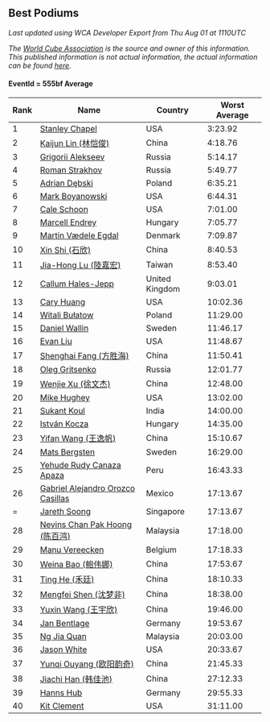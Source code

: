 ## Best Podiums

*Last updated using WCA Developer Export from Thu Aug 01 at 1110UTC*

*The [World Cube Association](https://www.worldcubeassociation.org) is the source and owner of this information. This published information is not actual information, the actual information can be found [here](https://www.worldcubeassociation.org/results).*

#### EventId = 555bf Average

|Rank|Name|Country|Worst Average|  
|--|--|--|--|  
|1|[Stanley Chapel](https://www.worldcubeassociation.org/persons/2016CHAP04)|USA|3:23.92|  
|2|[Kaijun Lin (林恺俊)](https://www.worldcubeassociation.org/persons/2013LINK01)|China|4:18.76|  
|3|[Grigorii Alekseev](https://www.worldcubeassociation.org/persons/2015ALEK01)|Russia|5:14.17|  
|4|[Roman Strakhov](https://www.worldcubeassociation.org/persons/2012STRA02)|Russia|5:49.77|  
|5|[Adrian Dębski](https://www.worldcubeassociation.org/persons/2017DEBS01)|Poland|6:35.21|  
|6|[Mark Boyanowski](https://www.worldcubeassociation.org/persons/2014BOYA01)|USA|6:44.31|  
|7|[Cale Schoon](https://www.worldcubeassociation.org/persons/2014SCHO02)|USA|7:01.00|  
|8|[Marcell Endrey](https://www.worldcubeassociation.org/persons/2007ENDR01)|Hungary|7:05.77|  
|9|[Martin Vædele Egdal](https://www.worldcubeassociation.org/persons/2013EGDA02)|Denmark|7:09.87|  
|10|[Xin Shi (石欣)](https://www.worldcubeassociation.org/persons/2010SHIX01)|China|8:40.53|  
|11|[Jia-Hong Lu (陸嘉宏)](https://www.worldcubeassociation.org/persons/2007LUJI01)|Taiwan|8:53.40|  
|12|[Callum Hales-Jepp](https://www.worldcubeassociation.org/persons/2012HALE01)|United Kingdom|9:03.01|  
|13|[Cary Huang](https://www.worldcubeassociation.org/persons/2015HUAN48)|USA|10:02.36|  
|14|[Witali Bułatow](https://www.worldcubeassociation.org/persons/2015BUAT01)|Poland|11:29.00|  
|15|[Daniel Wallin](https://www.worldcubeassociation.org/persons/2013WALL03)|Sweden|11:46.17|  
|16|[Evan Liu](https://www.worldcubeassociation.org/persons/2009LIUE01)|USA|11:48.67|  
|17|[Shenghai Fang (方胜海)](https://www.worldcubeassociation.org/persons/2016FANG01)|China|11:50.41|  
|18|[Oleg Gritsenko](https://www.worldcubeassociation.org/persons/2011GRIT01)|Russia|12:01.77|  
|19|[Wenjie Xu (徐文杰)](https://www.worldcubeassociation.org/persons/2016XUWE02)|China|12:48.00|  
|20|[Mike Hughey](https://www.worldcubeassociation.org/persons/2007HUGH01)|USA|13:02.00|  
|21|[Sukant Koul](https://www.worldcubeassociation.org/persons/2014KOUL01)|India|14:00.00|  
|22|[István Kocza](https://www.worldcubeassociation.org/persons/2005KOCZ01)|Hungary|14:35.00|  
|23|[Yifan Wang (王逸帆)](https://www.worldcubeassociation.org/persons/2017WANY29)|China|15:10.67|  
|24|[Mats Bergsten](https://www.worldcubeassociation.org/persons/2008BERG04)|Sweden|16:29.00|  
|25|[Yehude Rudy Canaza Apaza](https://www.worldcubeassociation.org/persons/2013APAZ01)|Peru|16:43.33|  
|26|[Gabriel Alejandro Orozco Casillas](https://www.worldcubeassociation.org/persons/2008CASI01)|Mexico|17:13.67|  
|=|[Jareth Soong](https://www.worldcubeassociation.org/persons/2016SOON01)|Singapore|17:13.67|  
|28|[Nevins Chan Pak Hoong (陈百鸿)](https://www.worldcubeassociation.org/persons/2010CHAN20)|Malaysia|17:18.00|  
|29|[Manu Vereecken](https://www.worldcubeassociation.org/persons/2010VERE01)|Belgium|17:18.33|  
|30|[Weina Bao (鲍伟娜)](https://www.worldcubeassociation.org/persons/2015BAOW01)|China|17:53.67|  
|31|[Ting He (禾廷)](https://www.worldcubeassociation.org/persons/2015HETI01)|China|18:10.33|  
|32|[Mengfei Shen (沈梦非)](https://www.worldcubeassociation.org/persons/2018SHEN07)|China|18:38.00|  
|33|[Yuxin Wang (王宇欣)](https://www.worldcubeassociation.org/persons/2009WANG62)|China|19:46.00|  
|34|[Jan Bentlage](https://www.worldcubeassociation.org/persons/2010BENT01)|Germany|19:53.67|  
|35|[Ng Jia Quan](https://www.worldcubeassociation.org/persons/2015QUAN03)|Malaysia|20:03.00|  
|36|[Jason White](https://www.worldcubeassociation.org/persons/2016WHIT16)|USA|20:33.67|  
|37|[Yunqi Ouyang (欧阳韵奇)](https://www.worldcubeassociation.org/persons/2007YUNQ01)|China|21:45.33|  
|38|[Jiachi Han (韩佳池)](https://www.worldcubeassociation.org/persons/2014HANJ02)|China|27:12.33|  
|39|[Hanns Hub](https://www.worldcubeassociation.org/persons/2013HUBH01)|Germany|29:55.33|  
|40|[Kit Clement](https://www.worldcubeassociation.org/persons/2008CLEM01)|USA|31:11.00|  
